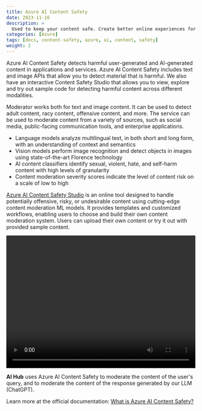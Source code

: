 ```yaml
---
title: Azure AI Content Safety
date: 2023-11-16
description: >
  Used to keep your content safe. Create better online experiences for everyone with powerful AI models that detect offensive or inappropriate content in text and images quickly and efficiently.
categories: [Azure]
tags: [docs, content-safety, azure, ai, content, safety]
weight: 2
---
```


Azure AI Content Safety detects harmful user-generated and AI-generated content in applications and services. Azure AI Content Safety includes text and image APIs that allow you to detect material that is harmful. We also have an interactive Content Safety Studio that allows you to view, explore and try out sample code for detecting harmful content across different modalities.

Moderator works both for text and image content. It can be used to detect adult content, racy content, offensive content, and more. The service can be used to moderate content from a variety of sources, such as social media, public-facing communication tools, and enterprise applications.

* Language models analyze multilingual text, in both short and long form, with an understanding of context and semantics
* Vision models perform image recognition and detect objects in images using state-of-the-art Florence technology
* AI content classifiers identify sexual, violent, hate, and self-harm content with high levels of granularity
* Content moderation severity scores indicate the level of content risk on a scale of low to high

[Azure AI Content Safety Studio](https://contentsafety.cognitive.azure.com/) is an online tool designed to handle potentially offensive, risky, or undesirable content using cutting-edge content moderation ML models. It provides templates and customized workflows, enabling users to choose and build their own content moderation system. Users can upload their own content or try it out with provided sample content.

<video width="500" height="350" controls>
  <source src="https://cdn-dynmedia-1.microsoft.com/is/content/microsoftcorp/azure-ai-content-0x720-3266k" type="video/mp4">
  Your browser does not support the video tag.
</video>
 
**AI Hub** uses Azure AI Content Safety to moderate the content of the user's query, and to moderate the content of the response generated by our LLM (ChatGPT).

Learn more at the official documentation: [What is Azure AI Content Safety?](https://learn.microsoft.com/en-us/azure/ai-services/content-safety/)